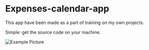 # Expenses-calendar-app
This app have been made as a part of training on my own projects.

Simple: get the source code on your machine.

![Example Picture](https://i.ibb.co/bmrGsSq/example2.png)
